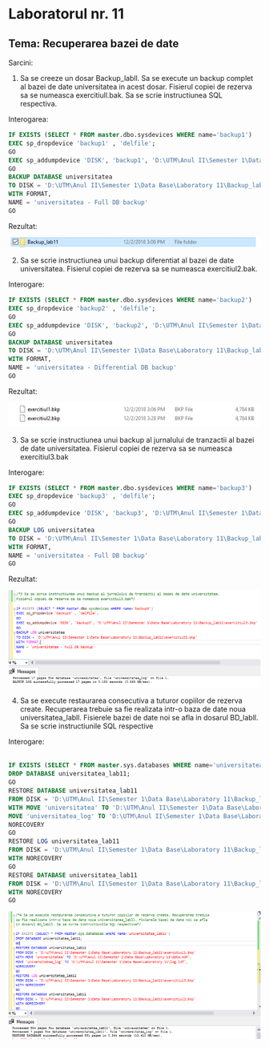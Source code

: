 # Laboratorul nr. 11

## Tema: Recuperarea bazei de date


Sarcini:

1. Sa se creeze un dosar Backup_labll. Sa se execute un backup complet al bazei de date
universitatea in acest dosar. Fisierul copiei de rezerva sa se numeasca exercitiull.bak. Sa se
scrie instructiunea SQL respectiva.

Interogarea:
``` sql
IF EXISTS (SELECT * FROM master.dbo.sysdevices WHERE name='backup1')
EXEC sp_dropdevice 'backup1' , 'delfile';
GO
EXEC sp_addumpdevice 'DISK', 'backup1', 'D:\UTM\Anul II\Semester 1\Data Base\Laboratory 11\Backup_lab11\exercitiul1.bkp'
GO
BACKUP DATABASE universitatea
TO DISK = 'D:\UTM\Anul II\Semester 1\Data Base\Laboratory 11\Backup_lab11\exercitiul1.bkp'
WITH FORMAT,
NAME = 'universitatea - Full DB backup'
GO
```

Rezultat:

![Task1](https://github.com/verasv81/DataBase/blob/master/Laboratory%2011/images/Task1.PNG)

2. Sa se scrie instructiunea unui backup diferentiat al bazei de date universitatea. Fisierul copiei
de rezerva sa se numeasca exercitiul2.bak.

Interogare:

```sql
IF EXISTS (SELECT * FROM master.dbo.sysdevices WHERE name='backup2')
EXEC sp_dropdevice 'backup2' , 'delfile';
GO
EXEC sp_addumpdevice 'DISK', 'backup2', 'D:\UTM\Anul II\Semester 1\Data Base\Laboratory 11\Backup_lab11\exercitiul2.bkp'
GO
BACKUP DATABASE universitatea
TO DISK = 'D:\UTM\Anul II\Semester 1\Data Base\Laboratory 11\Backup_lab11\exercitiul2.bkp'
WITH FORMAT,
NAME = 'universitatea - Differential DB backup'
GO
```

Rezultat:

![Task2](https://github.com/verasv81/DataBase/blob/master/Laboratory%2011/images/Task2.PNG)

3. Sa se scrie instructiunea unui backup al jurnalului de tranzactii al bazei de date universitatea.
Fisierul copiei de rezerva sa se numeasca exercitiul3.bak

Interogare:
``` sql
IF EXISTS (SELECT * FROM master.dbo.sysdevices WHERE name='backup3')
EXEC sp_dropdevice 'backup3' , 'delfile';
GO
EXEC sp_addumpdevice 'DISK', 'backup3', 'D:\UTM\Anul II\Semester 1\Data Base\Laboratory 11\Backup_lab11\exercitiul3.bkp'
GO
BACKUP LOG universitatea
TO DISK = 'D:\UTM\Anul II\Semester 1\Data Base\Laboratory 11\Backup_lab11\exercitiu32.bkp'
WITH FORMAT,
NAME = 'universitatea - Full DB backup'
GO
```

Rezultat:

![Task3](https://github.com/verasv81/DataBase/blob/master/Laboratory%2011/images/Task3.PNG)


4.  Sa se execute restaurarea consecutiva a tuturor copiilor de rezerva create. Recuperarea trebuie
sa fie realizata intr-o baza de date noua universitatea_labll. Fisierele bazei de date noi se afla
in dosarul BD_labll. Sa se scrie instructiunile SQL respective

Interogare:
``` sql

IF EXISTS (SELECT * FROM master.sys.databases WHERE name='universitatea_lab11')
DROP DATABASE universitatea_lab11;
GO
RESTORE DATABASE universitatea_lab11
FROM DISK = 'D:\UTM\Anul II\Semester 1\Data Base\Laboratory 11\Backup_lab11\exercitiul1.bkp'
WITH MOVE 'universitatea' TO 'D:\UTM\Anul II\Semester 1\Data Base\Laboratory 11\data.mdf',
MOVE 'universitatea_log' TO 'D:\UTM\Anul II\Semester 1\Data Base\Laboratory 11\log.ldf',
NORECOVERY
GO
RESTORE LOG universitatea_lab11
FROM DISK = 'D:\UTM\Anul II\Semester 1\Data Base\Laboratory 11\Backup_lab11\exercitiul3.bkp'
WITH NORECOVERY
GO
RESTORE DATABASE universitatea_lab11
FROM DISK = 'D:\UTM\Anul II\Semester 1\Data Base\Laboratory 11\Backup_lab11\exercitiul2.bkp'
WITH NORECOVERY
GO
```
![Task4](https://github.com/verasv81/DataBase/blob/master/Laboratory%2011/images/Task4.PNG)